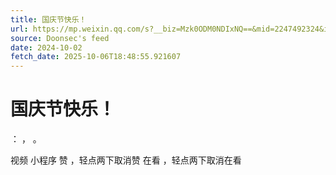 ```yaml
---
title: 国庆节快乐！
url: https://mp.weixin.qq.com/s?__biz=Mzk0ODM0NDIxNQ==&mid=2247492324&idx=1&sn=82a8107ead7993f6cf2273a99f3aea3d
source: Doonsec's feed
date: 2024-10-02
fetch_date: 2025-10-06T18:48:55.921607
---
```


# 国庆节快乐！

：
，
。

视频
小程序
赞
，轻点两下取消赞
在看
，轻点两下取消在看